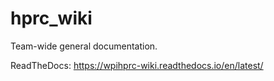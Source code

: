 # hprc_wiki
Team-wide general documentation. 

ReadTheDocs: https://wpihprc-wiki.readthedocs.io/en/latest/ 
